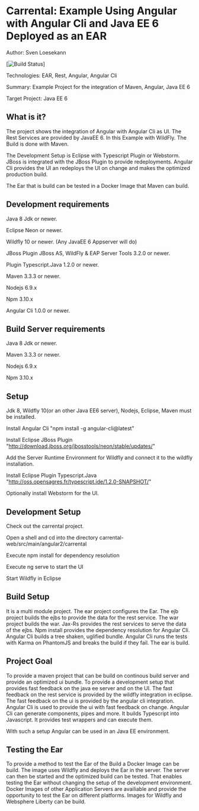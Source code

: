 Carrental: Example Using Angular with Angular Cli and Java EE 6 Deployed as an EAR
==============================================================================================
Author: Sven Loesekann

[![Build Status](https://travis-ci.org/Angular2Guy/Angular2AndJavaEE.svg?branch=master)]


Technologies: EAR, Rest, Angular, Angular Cli

Summary: Example Project for the integration of Maven, Angular, Java EE 6

Target Project: Java EE 6

What is it?
-----------

The project shows the integration of Angular with Angular Cli as UI. The Rest Services are provided by JavaEE 6. In this Example with WildFly. The Build is done with Maven. 

The Development Setup is Eclipse with Typescript Plugin or Webstorm. JBoss is integrated with the JBoss Plugin to provide redeployments. Angular Cli provides the UI an redeploys the UI on change and makes the optimized production build.

The Ear that is build can be tested in a Docker Image that Maven can build.

Development requirements
-------------------

Java 8 Jdk or newer. 

Eclipse Neon or newer.

Wildfly 10 or newer. (Any JavaEE 6 Appserver will do)

JBoss Plugin JBoss AS, WildFly & EAP Server Tools	3.2.0 or newer.

Plugin Typescript.Java 1.2.0 or newer.

Maven 3.3.3 or newer. 

Nodejs 6.9.x  

Npm 3.10.x 

Angular Cli 1.0.0 or newer. 

Build Server requirements
-------------------------
Java 8 Jdk or newer. 

Maven 3.3.3 or newer. 

Nodejs 6.9.x  

Npm 3.10.x 

Setup
-----
Jdk 8, Wildfly 10(or an other Java EE6 server), Nodejs, Eclipse, Maven must be installed.

Install Angular Cli "npm install -g angular-cli@latest"

Install Eclipse JBoss Plugin "http://download.jboss.org/jbosstools/neon/stable/updates/"

Add the Server Runtime Environment for Wildfly and connect it to the wildfly installation.

Install Eclipse Plugin Typescript.Java "http://oss.opensagres.fr/typescript.ide/1.2.0-SNAPSHOT/"

Optionally install Webstorm for the UI.

Development Setup
-----------------
Check out the carrental project. 

Open a shell and cd into the directory carrental-web/src/main/angular2/carrental

Execute npm install for dependency resolution

Execute ng serve to start the UI

Start Wildfly in Eclipse

Build Setup
-----------
It is a multi module project. 
The ear project configures the Ear.
The ejb project builds the ejbs to provide the data for the rest service.
The war project builds the war. Jax-Rs provides the rest services to serve the data of the ejbs. Npm install provides the dependency resolution for Angular Cli. Angular Cli builds a tree shaken, uglified bundle. Angular Cli runs the tests with Karma on PhantomJS and breaks the build if they fail.
The ear is build.

Project Goal
------------
To provide a maven project that can be build on continous build server and provide an optimized ui bundle. 
To provide a development setup that provides fast feedback on the java ee server and on the UI. 
The fast feedback on the rest service is provided by the wildfly integration in eclipse.
The fast feedback on the ui is provided by the angular cli integration. Angular Cli is used to provide the ui with fast feedback on change. Angular Cli can generate components, pipes and more. It builds Typescript into Javascript. It provides test wrappers and can execute them. 

With such a setup Angular can be used in an Java EE environment.

Testing the Ear
---------------
To provide a method to test the Ear of the Build a Docker Image can be build. The image uses Wildfly and deploys the Ear in the server. The server can then be started and the optimized build can be tested. That enables testing the Ear without changing the setup of the development environment. Docker Images of other Application Servers are availiable and provide the opportunity to test the Ear on different platforms. Images for Wildfly and Websphere Liberty can be build.
